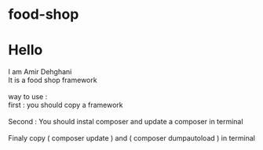 # food-shop

# Hello <br />
I am Amir Dehghani<br />
It is a food shop framework<br />
<br />
way to use :<br />
first : you should copy a framework<br />
<br />
 Second : You should instal composer and update a composer in terminal<br />
<br />
 Finaly copy ( composer update ) and ( composer dumpautoload ) in terminal<br />
